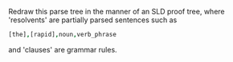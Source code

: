 Redraw this parse tree in the manner of an SLD proof tree, where 'resolvents' are partially parsed sentences such as
```Prolog
[the],[rapid],noun,verb_phrase
```
and 'clauses' are grammar rules.
